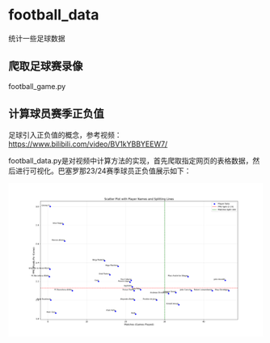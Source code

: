 # football_data
统计一些足球数据

## 爬取足球赛录像

football_game.py

## 计算球员赛季正负值

足球引入正负值的概念，参考视频：<https://www.bilibili.com/video/BV1kYBBYEEW7/>

football_data.py是对视频中计算方法的实现，首先爬取指定网页的表格数据，然后进行可视化。巴塞罗那23/24赛季球员正负值展示如下：

![image-20241125104039979](./assets/image-20241125104039979.png)
